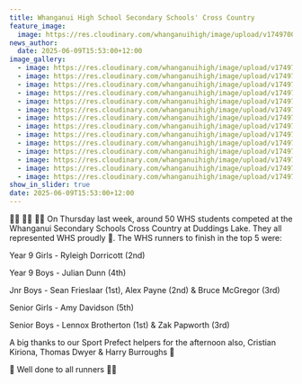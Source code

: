 ```yaml
---
title: Whanganui High School Secondary Schools' Cross Country
feature_image:
  image: https://res.cloudinary.com/whanganuihigh/image/upload/v1749700185/News/cc1.jpg
news_author:
  date: 2025-06-09T15:53:00+12:00
image_gallery:
  - image: https://res.cloudinary.com/whanganuihigh/image/upload/v1749700186/News/cc0.jpg
  - image: https://res.cloudinary.com/whanganuihigh/image/upload/v1749700190/News/cc7.jpg
  - image: https://res.cloudinary.com/whanganuihigh/image/upload/v1749700190/News/cc10.jpg
  - image: https://res.cloudinary.com/whanganuihigh/image/upload/v1749700189/News/cc9.jpg
  - image: https://res.cloudinary.com/whanganuihigh/image/upload/v1749700189/News/cc8.jpg
  - image: https://res.cloudinary.com/whanganuihigh/image/upload/v1749700188/News/cc11.jpg
  - image: https://res.cloudinary.com/whanganuihigh/image/upload/v1749700186/News/cc6.jpg
  - image: https://res.cloudinary.com/whanganuihigh/image/upload/v1749700186/News/cc2.jpg
  - image: https://res.cloudinary.com/whanganuihigh/image/upload/v1749700186/News/cc5.jpg
  - image: https://res.cloudinary.com/whanganuihigh/image/upload/v1749700186/News/cc4.jpg
  - image: https://res.cloudinary.com/whanganuihigh/image/upload/v1749700184/News/cc3.jpg
  - image: https://res.cloudinary.com/whanganuihigh/image/upload/v1749700189/News/cc12.jpg
  - image: https://res.cloudinary.com/whanganuihigh/image/upload/v1749700188/News/cc14.jpg
  - image: https://res.cloudinary.com/whanganuihigh/image/upload/v1749700186/News/cc13.jpg
show_in_slider: true
date: 2025-06-09T15:53:00+12:00
---
```

🏃‍♂️ 🏃‍♀️ 💚💛 On Thursday last week, around 50 WHS students competed at the Whanganui Secondary Schools Cross Country at Duddings Lake. They all represented WHS proudly 🥰. The WHS runners to finish in the top 5 were:

Year 9 Girls - Ryleigh Dorricott (2nd)

Year 9 Boys - Julian Dunn (4th)

Jnr Boys - Sean Frieslaar (1st), Alex Payne (2nd) & Bruce McGregor (3rd)

Senior Girls - Amy Davidson (5th)

Senior Boys - Lennox Brotherton (1st) & Zak Papworth (3rd)

A big thanks to our Sport Prefect helpers for the afternoon also, Cristian Kiriona, Thomas Dwyer & Harry Burroughs 🙏

💪 Well done to all runners 💚💛
